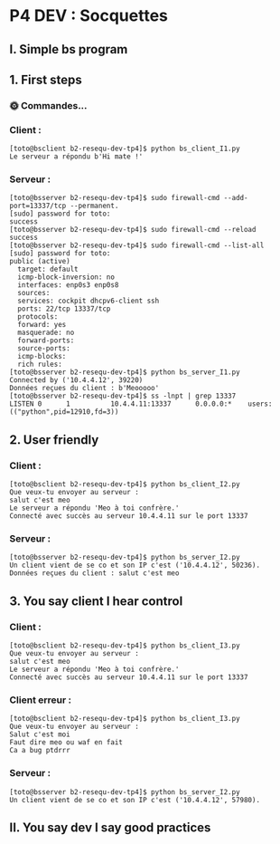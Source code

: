 # P4 DEV : Socquettes

## I. Simple bs program

## 1. First steps

### 🌞 Commandes...

### Client : 
```
[toto@bsclient b2-resequ-dev-tp4]$ python bs_client_I1.py
Le serveur a répondu b'Hi mate !'
```
### Serveur :
```
[toto@bsserver b2-resequ-dev-tp4]$ sudo firewall-cmd --add-port=13337/tcp --permanent.
[sudo] password for toto: 
success
[toto@bsserver b2-resequ-dev-tp4]$ sudo firewall-cmd --reload
success
[toto@bsserver b2-resequ-dev-tp4]$ sudo firewall-cmd --list-all
[sudo] password for toto:
public (active)
  target: default
  icmp-block-inversion: no
  interfaces: enp0s3 enp0s8
  sources:
  services: cockpit dhcpv6-client ssh
  ports: 22/tcp 13337/tcp
  protocols:
  forward: yes
  masquerade: no
  forward-ports:
  source-ports:
  icmp-blocks:
  rich rules: 
[toto@bsserver b2-resequ-dev-tp4]$ python bs_server_I1.py
Connected by ('10.4.4.12', 39220)
Données reçues du client : b'Meooooo'
[toto@bsserver b2-resequ-dev-tp4]$ ss -lnpt | grep 13337
LISTEN 0      1          10.4.4.11:13337      0.0.0.0:*    users:(("python",pid=12910,fd=3))
```

## 2. User friendly

### Client :
```
[toto@bsclient b2-resequ-dev-tp4]$ python bs_client_I2.py
Que veux-tu envoyer au serveur :
salut c'est meo
Le serveur a répondu 'Meo à toi confrère.'
Connecté avec succès au serveur 10.4.4.11 sur le port 13337
```
### Serveur :
```
[toto@bsserver b2-resequ-dev-tp4]$ python bs_server_I2.py
Un client vient de se co et son IP c'est ('10.4.4.12', 50236).
Données reçues du client : salut c'est meo
```

## 3. You say client I hear control

### Client :
```
[toto@bsclient b2-resequ-dev-tp4]$ python bs_client_I3.py
Que veux-tu envoyer au serveur :
salut c'est meo
Le serveur a répondu 'Meo à toi confrère.'
Connecté avec succès au serveur 10.4.4.11 sur le port 13337
```
### Client erreur : 
```
[toto@bsclient b2-resequ-dev-tp4]$ python bs_client_I3.py
Que veux-tu envoyer au serveur :
Salut c'est moi
Faut dire meo ou waf en fait
Ca a bug ptdrrr
```
### Serveur : 
```
[toto@bsserver b2-resequ-dev-tp4]$ python bs_server_I2.py
Un client vient de se co et son IP c'est ('10.4.4.12', 57980).
```

## II. You say dev I say good practices
